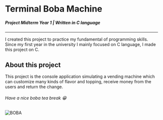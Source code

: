 # Terminal Boba Machine
##### Project Midterm Year 1 | Written in C language

------------

I created this project to practice my fundamental of programming skills. Since my first year in the university I mainly focused on C language, I made this project on C.

## About this project

This project is the console application simulating a vending machine which can customize many kinds of flavor and topping, receive money from the users and return the change.

###### Have a nice boba tea break 😁
![BOBA](https://weelicious.com/imager/weelicious_com/uploads/Boba-Tea-2_1b74faffbe944b0675f0e20473d3ad34.jpg "BOBA")
